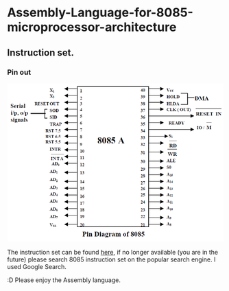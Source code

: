 # Assembly-Language-for-8085-microprocessor-architecture

## Instruction set.
### Pin out
![8085 pin out](8085%20pin%20out.png)


The instruction set can be found [here](https://link.springer.com/content/pdf/bbm%3A978-1-349-06978-1%2F1.pdf), if no longer available (you are in the future) please search 8085 instruction set on the popular search engine. I used Google Search. 


:D Please enjoy the Assembly language. 
